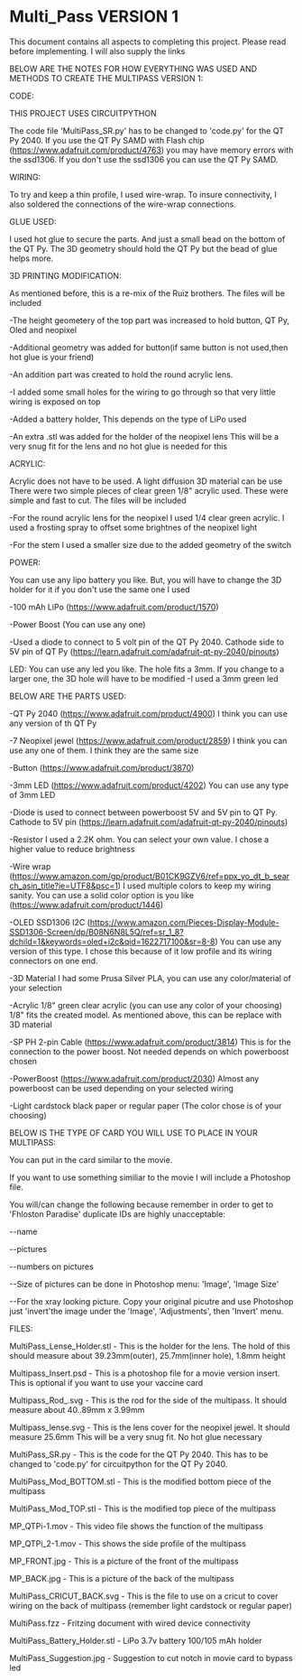 # Multi_Pass VERSION 1
This document contains all aspects to completing this project. Please read before implementing.
I will also supply the links

BELOW ARE THE NOTES FOR HOW EVERYTHING WAS USED AND METHODS TO CREATE THE MULTIPASS VERSION 1:

CODE:

THIS PROJECT USES CIRCUITPYTHON

The code file 'MultiPass_SR.py' has to be changed to 'code.py' for the QT Py 2040. If you use the QT Py SAMD with Flash chip (https://www.adafruit.com/product/4763) you
may have memory errors with the ssd1306. If you don't use the ssd1306 you can use the QT Py SAMD.

WIRING:

To try and keep a thin profile, I used wire-wrap. To insure connectivity, I also soldered the connections of the wire-wrap connections.

GLUE USED:

I used hot glue to secure the parts. And just a small bead on the bottom of the QT Py. The 3D geometry should hold the QT Py but the bead of glue helps more.

3D PRINTING MODIFICATION:

As mentioned before, this is a re-mix of the Ruiz brothers. The files will be included

-The height geometery of the top part was increased to hold button, QT Py, Oled and neopixel 

-Additional geometry was added for button(if same button is not used,then hot glue is your friend)

-An addition part was created to hold the round acrylic lens. 

-I added some small holes for the wiring to go through so that very little wiring is exposed on top

-Added a battery holder, This depends on the type of LiPo used

-An extra .stl was added for the holder of the neopixel lens This will be a very snug fit for the lens and no hot glue is needed for this




ACRYLIC:

Acrylic does not have to be used. A light diffusion 3D material can be use
There were two simple pieces of clear green 1/8" acrylic used. These were simple and fast to cut. The files will be included

-For the round acrylic lens for the neopixel I used 1/4 clear green acrylic. I used a frosting spray to offset some brightnes of the neopixel light

-For the stem I used a smaller size due to the added geometry of the switch

POWER:

You can use any lipo battery you like. But, you will have to change the 3D holder for it if you don't use the same one I used

-100 mAh LiPo  (https://www.adafruit.com/product/1570)

-Power Boost (You can use any one)

-Used a diode to connect to 5 volt pin of the QT Py 2040. Cathode side to 5V pin of QT Py (https://learn.adafruit.com/adafruit-qt-py-2040/pinouts)

LED:
You can use any led you like. The hole fits a 3mm. If you change to a larger one, the 3D hole will have to be modified
-I used a 3mm green led

BELOW ARE THE PARTS USED:

-QT Py 2040 (https://www.adafruit.com/product/4900) I think you can use any version of th QT Py

-7 Neopixel jewel (https://www.adafruit.com/product/2859) I think you can use any one of them. I think they are the same size

-Button (https://www.adafruit.com/product/3870)

-3mm LED (https://www.adafruit.com/product/4202) You can use any type of 3mm LED

-Diode is used to connect between powerboost 5V and 5V pin to QT Py. Cathode to 5V pin (https://learn.adafruit.com/adafruit-qt-py-2040/pinouts)

-Resistor I used a 2.2K ohm. You can select your own value. I chose a higher value to reduce brightness

-Wire wrap (https://www.amazon.com/gp/product/B01CK9GZV6/ref=ppx_yo_dt_b_search_asin_title?ie=UTF8&psc=1) I used multiple colors to keep my wiring sanity.
    You can use a solid color option is you like (https://www.adafruit.com/product/1446)
    
-OLED SSD1306 I2C (https://www.amazon.com/Pieces-Display-Module-SSD1306-Screen/dp/B08N6N8L5Q/ref=sr_1_8?dchild=1&keywords=oled+i2c&qid=1622717100&sr=8-8)
  You can use any version of this type. I chose this because of it low profile and its wiring connectors on one end.
  
-3D Material  I had some Prusa Silver PLA, you can use any color/material of your selection

-Acrylic 1/8" green clear acrylic (you can use any color of your choosing) 1/8" fits the created model. As mentioned above, this can be replace with 3D material

-SP PH 2-pin Cable (https://www.adafruit.com/product/3814) This is for the connection to the power boost. Not needed depends on which powerboost chosen

-PowerBoost (https://www.adafruit.com/product/2030) Almost any powerboost can be used depending on your selected wiring

-Light cardstock black paper or regular paper (The color chose is of your choosing)


BELOW IS THE TYPE OF CARD YOU WILL USE TO PLACE IN YOUR MULTIPASS:

You can put in the card similar to the movie.

If you want to use something similiar to the movie I will include a Photoshop file.

You will/can change the following because remember in order to get to 'Fhloston Paradise' duplicate IDs are highly unacceptable:

--name

--pictures

--numbers on pictures

--Size of pictures can be done in Photoshop menu: 'Image', 'Image Size'

--For the xray looking picture. Copy your original picutre and use Photoshop just 'invert'the image under the 'Image', 'Adjustments', then 'Invert' menu.


FILES:

MultiPass_Lense_Holder.stl - This is the holder for the lens. The hold of this should measure about 39.23mm(outer), 25.7mm(inner hole), 1.8mm height

Multipass_Insert.psd - This is a photoshop file for a movie version insert. This is optional if you want to use your vaccine card

Multipass_Rod_.svg - This is the rod for the side of the multipass. It should measure about 40..89mm x 3.99mm

Multipass_lense.svg - This is the lens cover for the neopixel jewel. It should measure 25.6mm This will be a very snug fit. No hot glue necessary

MultiPass_SR.py - This is the code for the QT Py 2040. This has to be changed to 'code.py' for circuitpython for the QT Py 2040.

MultiPass_Mod_BOTTOM.stl - This is the modified bottom piece of the multipass

MultiPass_Mod_TOP.stl - This is the modified top piece of the multipass

MP_QTPi-1.mov - This video file shows the function of the multipass

MP_QTPi_2-1.mov - This shows the side profile of the multipass

MP_FRONT.jpg - This is a picture of the front of the multipass

MP_BACK.jpg - This is a picture of the back of the multipass

MultiPass_CRICUT_BACK.svg - This is the file to use on a cricut to cover wiring on the back of multipass (remember light cardstock or regular paper)

MultiPass.fzz - Fritzing document with wired device connectivity

MultiPass_Battery_Holder.stl - LiPo 3.7v battery 100/105 mAh holder

MultiPass_Suggestion.jpg - Suggestion to cut notch in movie card to bypass led



